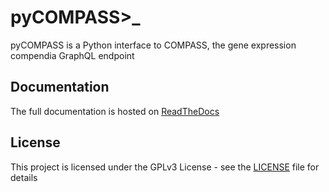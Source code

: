# pyCOMPASS>_
pyCOMPASS is a Python interface to COMPASS, the gene expression compendia GraphQL endpoint



## Documentation

The full documentation is hosted on [ReadTheDocs](https://pycompass.readthedocs.io)


## License

This project is licensed under the GPLv3 License - see the [LICENSE](LICENSE) file for details